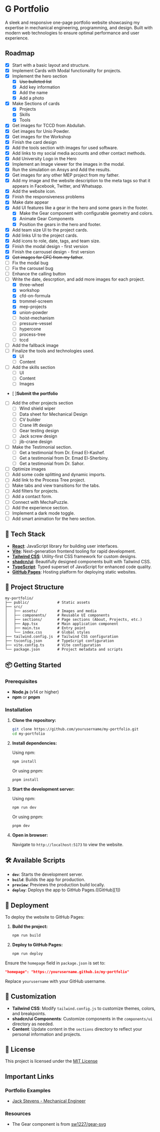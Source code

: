 

# G Portfolio

A sleek and responsive one-page portfolio website showcasing my expertise in mechanical engineering, programming, and design. Built with modern web technologies to ensure optimal performance and user experience.

## Roadmap

- [x] Start with a basic layout and structure.
- [x] Implement Cards with Modal functionality for projects.
- [x] Implement the hero section
  - [x] ~~Use bulleted list~~
  - [x] Add key information
  - [x] Add the name
  - [x] Add a photo
- [x] Make Sections of cards
  - [x] Projects
  - [x] Skills
  - [x] Tools
- [x] Get images for TCCD from Abdullah.
- [x] Get images for Unio Powder.
- [x] Get images for the Workshop
- [x] Finish the card design
- [x] Add the tools section with images for used software.
- [x] Add links to my social media accounts and other contact methods.
- [x] Add University Logo in the Hero
- [x] Implement an Image viewer for the images in the modal.
- [x] Run the simulation on Ansys and Add the results.
- [x] Get images for any other MEP project from my father.
- [x] Add my image and the website description to the meta tags so that it appears in Facebook, Twitter, and Whatsapp.
- [x] Add the website icon.
- [x] Finish the responsiveness problems
- [x] Make date appear
- [x] Add UI features like a gear in the hero and some gears in the footer.
  - [x] Make the Gear component with configurable geometry and colors.
  - [x] Animate Gear Components
  - [x] Position the gears in the hero and footer.
- [x] Add team size UI to the project cards.
- [x] Add links UI to the project cards.
- [x] Add icons to role, date, tags, and team size.
- [x] Finish the modal design - first version
- [x] Finish the carrousel design - first version
- [x] ~~Get images for CFC from my father~~.
- [ ] Fix the modal bug
- [ ] Fix the carousel bug
- [ ] Enhance the calling button
- [ ] Write the date, descrption, and add more images for each project.
   - [x] three-wheel
   - [x] workshop
   - [x] cfd-on-formula
   - [x] trommel-screem
   - [x] mep-projects
   - [x] union-powder
   - [ ] hoist-mechanism
   - [ ] pressure-vessel
   - [ ] hypercone
   - [ ] process-tree
   - [ ] tccd
- [ ] Add the fallback image
- [ ] Finalize the tools and technologies used.
  - [x] UI
  - [ ] Content
- [ ] Add the skills section
  - [ ] UI
  - [ ] Content
  - [ ] Images
- [ ]**Submit the portfolio**
- [ ] Add the other projects section
  - [ ] Wind shield wiper
  - [ ] Data sheet for Mechanical Design
  - [ ] CV builder
  - [ ] Crane lift design
  - [ ] Gear testing design
  - [ ] Jack screw design
  - [ ] jib-crane design
- [ ] Make the Testimonial section.
  - [ ] Get a testimonial from Dr. Emad El-Kashef.
  - [ ] Get a testimonial from Dr. Emad El-Sherbiny.
  - [ ] Get a testimonial from Dr. Sahor.
- [ ] Optimize images
- [ ] Add some code splitting and dynamic imports.
- [ ] Add link to the Process Tree project.
- [ ] Make tabs and view transitions for the tabs.
- [ ] Add filters for projects.
- [ ] Add a contact form.
- [ ] Connect with MechaPuzzle.
- [ ] Add the experience section.
- [ ] Implement a dark mode toggle.
- [ ] Add smart animation for the hero section.

## 🚀 Tech Stack

* **[React](https://reactjs.org/)**: JavaScript library for building user interfaces.
* **[Vite](https://vitejs.dev/)**: Next-generation frontend tooling for rapid development.
* **[Tailwind CSS](https://tailwindcss.com/)**: Utility-first CSS framework for custom designs.
* **[shadcn/ui](https://ui.shadcn.com/)**: Beautifully designed components built with Tailwind CSS.
* **[TypeScript](https://www.typescriptlang.org/)**: Typed superset of JavaScript for enhanced code quality.
* **[GitHub Pages](https://pages.github.com/)**: Hosting platform for deploying static websites.

## 📁 Project Structure

```
my-portfolio/
├── public/             # Static assets
├── src/
│   ├── assets/         # Images and media
│   ├── components/     # Reusable UI components
│   ├── sections/       # Page sections (About, Projects, etc.)
│   ├── App.tsx         # Main application component
│   ├── main.tsx        # Entry point
│   └── index.css       # Global styles
├── tailwind.config.js  # Tailwind CSS configuration
├── tsconfig.json       # TypeScript configuration
├── vite.config.ts      # Vite configuration
└── package.json        # Project metadata and scripts
```

## 📦 Getting Started

### Prerequisites

* **Node.js** (v14 or higher)
* **npm** or **pnpm**

### Installation

1. **Clone the repository:**

   ```bash
   git clone https://github.com/yourusername/my-portfolio.git
   cd my-portfolio
   ```

2. **Install dependencies:**

   Using npm:

   ```bash
   npm install
   ```

   Or using pnpm:

   ```bash
   pnpm install
   ```

3. **Start the development server:**

   Using npm:

   ```bash
   npm run dev
   ```

   Or using pnpm:

   ```bash
   pnpm dev
   ```

4. **Open in browser:**

   Navigate to `http://localhost:5173` to view the website.

## 🛠️ Available Scripts

* **`dev`**: Starts the development server.
* **`build`**: Builds the app for production.
* **`preview`**: Previews the production build locally.
* **`deploy`**: Deploys the app to GitHub Pages.([GitHub][1])

## 🚀 Deployment

To deploy the website to GitHub Pages:

1. **Build the project:**

   ```bash
   npm run build
   ```

2. **Deploy to GitHub Pages:**

   ```bash
   npm run deploy
   ```

Ensure the `homepage` field in `package.json` is set to:

```json
"homepage": "https://yourusername.github.io/my-portfolio"
```

Replace `yourusername` with your GitHub username.

## 🎨 Customization

* **Tailwind CSS**: Modify `tailwind.config.js` to customize themes, colors, and breakpoints.
* **shadcn/ui Components**: Customize components in the `components/ui` directory as needed.
* **Content**: Update content in the `sections` directory to reflect your personal information and projects.

## 📄 License

This project is licensed under the [MIT License](LICENSE)

## Important Links

### Portfolio Examples

- [Jack Stevens - Mechanical Engineer](https://johnduncanstevens.wixsite.com/portfolio)

### Resources

- The Gear component is from [sw1227/gear-svg](https://github.com/sw1227/gear-svg)